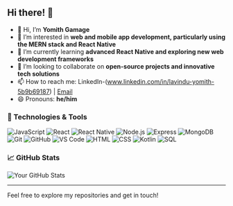 ## Hi there! 👋

- 👋 Hi, I’m **Yomith Gamage** 
- 👀 I’m interested in **web and mobile app development, particularly using the MERN stack and React Native**
- 🌱 I’m currently learning **advanced React Native and exploring new web development frameworks**
- 💞️ I’m looking to collaborate on **open-source projects and innovative tech solutions**
- 📫 How to reach me: LinkedIn-(www.linkedin.com/in/lavindu-yomith-5b9b69187) | [Email](lavinduyomith2016@gmail.com)
- 😄 Pronouns: **he/him**




### 🔧 Technologies & Tools

![JavaScript](https://img.shields.io/badge/-JavaScript-F7DF1E?style=flat-square&logo=javascript&logoColor=black)
![React](https://img.shields.io/badge/-React-61DAFB?style=flat-square&logo=react&logoColor=black)
![React Native](https://img.shields.io/badge/-React%20Native-61DAFB?style=flat-square&logo=react&logoColor=black)
![Node.js](https://img.shields.io/badge/-Node.js-339933?style=flat-square&logo=node.js&logoColor=white)
![Express](https://img.shields.io/badge/-Express-000000?style=flat-square&logo=express&logoColor=white)
![MongoDB](https://img.shields.io/badge/-MongoDB-47A248?style=flat-square&logo=mongodb&logoColor=white)
![Git](https://img.shields.io/badge/-Git-F05032?style=flat-square&logo=git&logoColor=white)
![GitHub](https://img.shields.io/badge/-GitHub-181717?style=flat-square&logo=github&logoColor=white)
![VS Code](https://img.shields.io/badge/-VS%20Code-007ACC?style=flat-square&logo=visual-studio-code&logoColor=white)
![HTML](https://img.shields.io/badge/-HTML5-E34F26?style=flat-square&logo=html5&logoColor=white)
![CSS](https://img.shields.io/badge/-CSS3-1572B6?style=flat-square&logo=css3&logoColor=white)
![Kotlin](https://img.shields.io/badge/-Kotlin-0095D5?style=flat-square&logo=kotlin&logoColor=white)
![SQL](https://img.shields.io/badge/-SQL-4479A1?style=flat-square&logo=sql&logoColor=white)


### 📈 GitHub Stats

![Your GitHub Stats](https://github-readme-stats.vercel.app/api?username=your-github-username&show_icons=true&theme=radical)

---

Feel free to explore my repositories and get in touch!
